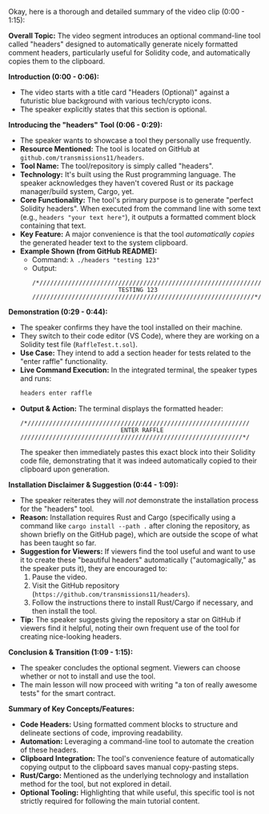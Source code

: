 Okay, here is a thorough and detailed summary of the video clip (0:00 - 1:15):

**Overall Topic:** The video segment introduces an optional command-line tool called "headers" designed to automatically generate nicely formatted comment headers, particularly useful for Solidity code, and automatically copies them to the clipboard.

**Introduction (0:00 - 0:06):**
*   The video starts with a title card "Headers (Optional)" against a futuristic blue background with various tech/crypto icons.
*   The speaker explicitly states that this section is optional.

**Introducing the "headers" Tool (0:06 - 0:29):**
*   The speaker wants to showcase a tool they personally use frequently.
*   **Resource Mentioned:** The tool is located on GitHub at `github.com/transmissions11/headers`.
*   **Tool Name:** The tool/repository is simply called "headers".
*   **Technology:** It's built using the Rust programming language. The speaker acknowledges they haven't covered Rust or its package manager/build system, Cargo, yet.
*   **Core Functionality:** The tool's primary purpose is to generate "perfect Solidity headers". When executed from the command line with some text (e.g., `headers "your text here"`), it outputs a formatted comment block containing that text.
*   **Key Feature:** A major convenience is that the tool *automatically copies* the generated header text to the system clipboard.
*   **Example Shown (from GitHub README):**
    *   Command: `λ ./headers "testing 123"`
    *   Output:
        ```solidity
        /*//////////////////////////////////////////////////////////////
                                TESTING 123
        //////////////////////////////////////////////////////////////*/
        ```

**Demonstration (0:29 - 0:44):**
*   The speaker confirms they have the tool installed on their machine.
*   They switch to their code editor (VS Code), where they are working on a Solidity test file (`RaffleTest.t.sol`).
*   **Use Case:** They intend to add a section header for tests related to the "enter raffle" functionality.
*   **Live Command Execution:** In the integrated terminal, the speaker types and runs:
    ```bash
    headers enter raffle
    ```
*   **Output & Action:** The terminal displays the formatted header:
    ```solidity
    /*//////////////////////////////////////////////////////////////
                                ENTER RAFFLE
    //////////////////////////////////////////////////////////////*/
    ```
    The speaker then immediately pastes this exact block into their Solidity code file, demonstrating that it was indeed automatically copied to their clipboard upon generation.

**Installation Disclaimer & Suggestion (0:44 - 1:09):**
*   The speaker reiterates they will *not* demonstrate the installation process for the "headers" tool.
*   **Reason:** Installation requires Rust and Cargo (specifically using a command like `cargo install --path .` after cloning the repository, as shown briefly on the GitHub page), which are outside the scope of what has been taught so far.
*   **Suggestion for Viewers:** If viewers find the tool useful and want to use it to create these "beautiful headers" automatically ("automagically," as the speaker puts it), they are encouraged to:
    1.  Pause the video.
    2.  Visit the GitHub repository (`https://github.com/transmissions11/headers`).
    3.  Follow the instructions there to install Rust/Cargo if necessary, and then install the tool.
*   **Tip:** The speaker suggests giving the repository a star on GitHub if viewers find it helpful, noting their own frequent use of the tool for creating nice-looking headers.

**Conclusion & Transition (1:09 - 1:15):**
*   The speaker concludes the optional segment. Viewers can choose whether or not to install and use the tool.
*   The main lesson will now proceed with writing "a ton of really awesome tests" for the smart contract.

**Summary of Key Concepts/Features:**
*   **Code Headers:** Using formatted comment blocks to structure and delineate sections of code, improving readability.
*   **Automation:** Leveraging a command-line tool to automate the creation of these headers.
*   **Clipboard Integration:** The tool's convenience feature of automatically copying output to the clipboard saves manual copy-pasting steps.
*   **Rust/Cargo:** Mentioned as the underlying technology and installation method for the tool, but not explored in detail.
*   **Optional Tooling:** Highlighting that while useful, this specific tool is not strictly required for following the main tutorial content.